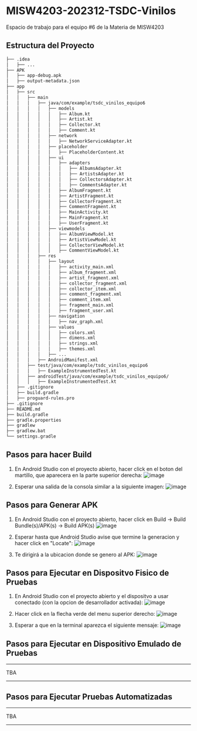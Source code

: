 # MISW4203-202312-TSDC-Vinilos
Espacio de trabajo para el equipo #6 de la Materia de MISW4203

## Estructura del Proyecto
```bash
├── .idea
│   ├── ...
├── APK
│   ├── app-debug.apk
│   ├── output-metadata.json
├── app
│   ├── src
│   │   ├── main
│   │   │   ├── java/com/example/tsdc_vinilos_equipo6
│   │   │   │   ├── models
│   │   │   │   │   ├── Album.kt
│   │   │   │   │   ├── Artist.kt
│   │   │   │   │   ├── Collector.kt
│   │   │   │   │   ├── Comment.kt
│   │   │   │   ├── network
│   │   │   │   │   ├── NetworkServiceAdapter.kt
│   │   │   │   ├── placeholder
│   │   │   │   │   ├── PlaceholderContent.kt
│   │   │   │   ├── ui
│   │   │   │   │   ├── adapters
│   │   │   │   │   │   ├── AlbumsAdapter.kt
│   │   │   │   │   │   ├── ArtistsAdapter.kt
│   │   │   │   │   │   ├── CollectorsAdapter.kt
│   │   │   │   │   │   ├── CommentsAdapter.kt
│   │   │   │   │   ├── AlbumFragment.kt
│   │   │   │   │   ├── ArtistFragment.kt
│   │   │   │   │   ├── CollectorFragment.kt
│   │   │   │   │   ├── CommentFragment.kt
│   │   │   │   │   ├── MainActivity.kt
│   │   │   │   │   ├── MainFragment.kt
│   │   │   │   │   ├── UserFragment.kt
│   │   │   │   ├── viewmodels
│   │   │   │   │   ├── AlbumViewModel.kt
│   │   │   │   │   ├── ArtistViewModel.kt
│   │   │   │   │   ├── CollectorViewModel.kt
│   │   │   │   │   ├── CommentViewModel.kt
│   │   │   ├── res
│   │   │   │   ├── layout
│   │   │   │   │   ├── activity_main.xml
│   │   │   │   │   ├── album_fragment.xml
│   │   │   │   │   ├── artist_fragment.xml
│   │   │   │   │   ├── collector_fragment.xml
│   │   │   │   │   ├── collector_item.xml
│   │   │   │   │   ├── comment_fragment.xml
│   │   │   │   │   ├── comment_item.xml
│   │   │   │   │   ├── fragment_main.xml
│   │   │   │   │   ├── fragment_user.xml
│   │   │   │   ├── navigation
│   │   │   │   │   ├── nav_graph.xml
│   │   │   │   ├── values
│   │   │   │   │   ├── colors.xml
│   │   │   │   │   ├── dimens.xml
│   │   │   │   │   ├── strings.xml
│   │   │   │   │   ├── themes.xml
│   │   │   │   ├── ...
│   │   │   ├── AndroidManifest.xml
│   │   ├── test/java/com/example/tsdc_vinilos_equipo6
│   │   │   ├── ExampleInstrumentedTest.kt
│   │   ├── androidTest/java/com/example/tsdc_vinilos_equipo6/
│   │   │   ├── ExampleInstrumentedTest.kt
│   ├── .gitignore
│   ├── build.gradle
│   ├── proguard-rules.pro
├── .gitignore
├── README.md
├── build.gradle
├── gradle.properties
├── gradlew
├── gradlew.bat
└── settings.gradle
```

## Pasos para hacer Build
1. En Android Studio con el proyecto abierto, hacer click en el boton del martillo, que aparecera en la parte superior derecha:
![image](https://user-images.githubusercontent.com/111320185/233865682-1ca9af38-93d0-4431-9a5b-7d350207dcf3.png)

2. Esperar una salida de la consola similar a la siguiente imagen:
![image](https://user-images.githubusercontent.com/111320185/233865668-8f7fb211-7f3d-466b-bf92-f685cb5f418c.png)

## Pasos para Generar APK
1. En Android Studio con el proyecto abierto, hacer click en Build -> Build Bundle(s)/APK(s) -> Build APK(s)
![image](https://user-images.githubusercontent.com/111320185/233865758-dbd50bf5-ea78-4ace-b8c2-d7c3729fb458.png)

2. Esperar hasta que Android Studio avise que termine la generacion y hacer click en "Locate":
![image](https://user-images.githubusercontent.com/111320185/233865815-5c5aff7b-c984-44c7-b1c2-52ca6c66c060.png)

3. Te dirigirá a la ubicacion donde se genero al APK:
![image](https://user-images.githubusercontent.com/111320185/233865897-c63c9890-b809-4566-b918-b48255c763e1.png)

## Pasos para Ejecutar en Dispositvo Fisico de Pruebas
1. En Android Studio con el proyecto abierto y el dispositvo a usar conectado (con la opcion de desarrollador activada):
![image](https://user-images.githubusercontent.com/111320185/233866031-0e14953a-3d34-4ee2-8408-bdea278d41b3.png)

2. Hacer click en la flecha verde del menu superior derecho:
![image](https://user-images.githubusercontent.com/111320185/233866050-726b2b33-1d10-4a1e-80ac-6466c5dc2c81.png)

3. Esperar a que en la terminal aparezca el siguiente mensaje:
![image](https://user-images.githubusercontent.com/111320185/233866097-3baf22e0-ac9e-461b-a4e3-43d5608373d0.png)

## Pasos para Ejecutar en Dispositivo Emulado de Pruebas
***
TBA
***

## Pasos para Ejecutar Pruebas Automatizadas
***
TBA
***
